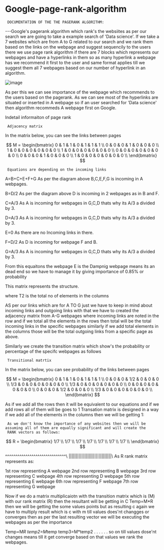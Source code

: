 # Google-page-rank-algorithm  
     DOCUMENTATION OF THE THE PAGERANK ALGORITHM: 

---Google's pagerank algorithm which rank's the websiites as per our search we are going to take a example search of 'Data science'.
If we take a 7 websites which are from A to G related to our search and we rank them based on the links on the webpage and suggest sequencily to the users there we use page rank algorithm if there are 7 blocks
which represents our webpages and have a hyperlinks in them so as  many hyperlink a webpage has we recommend it first to the user and same format applies till we suggest them all 7 webpages based on our number of hyperlink in an algorithm.

![image](https://github.com/user-attachments/assets/7ddce9f5-127f-4581-9b08-b75c6e6121ff)

As per this we can see importance of the webpage which recommends to the users based on the pagerank. As we can see most of the hyperlinks are situated or inserted in A webpage so if an user searched for 'Data science' then algorithm recommeds A webpage first on Google.

Indetail informaiton of page rank


     Adjacency matrix
In the matrix below, you can see the links between pages

$$
M = \begin{bmatrix}
   0 & 1 & 1 & 0 & 1 & 1 & 1 \\
   0 & 0 & 0 & 1 & 0 & 0 & 0 \\
   1 & 0 & 0 & 0 & 0 & 0 & 0 \\
   1 & 0 & 0 & 0 & 0 & 0 & 0 \\
   0 & 0 & 0 & 0 & 0 & 0 & 0 \\
   0 & 0 & 0 & 1 & 0 & 0 & 0 \\
   1 & 0 & 0 & 0 & 0 & 0 & 0 \\
\end{bmatrix}
$$

     Equations are depending on the incoming links
     
A=B+C+E+F+G   As per  the diagram above B,C,E,F,G is incoming in  A webpages.

B=D/2         As per  the diagram above D is incoming in  2 webpages as in B and F.

C=A/3         As  A is incoming for webpages in G,C,D thats why its A/3 a divided by 3.

D=A/3         As  A is incoming for webpages in G,C,D thats why its A/3 a divided by 3.

E=0           As there are no Incoming links in there.

F=D/2         As D is incoming for webpage F and  B.

G=A/3         As  A is incoming for webpages in G,C,D thats why its A/3 a divided by 3.

From this equaitons the webpage E is the Dampnig webpage means its an dead end so we have to manage it by giving importance of 0.85% or probability

This matrix represents the structure.

where T2 is the total no of elements in the columns
 
AS per our links which are for A TO G just we have to keep in mind about incoming links and outgoing links with that we have to created the adjacency matrix from A-G webpages  where incoming links are noted in
the row and if we total all the elements in the rows then total will be the total incoming links in the specific webpages similarly if we add total elements in the  columns those will be the  total outgoing links
from a specific page as above. 

Similarly we create the transition matrix which show's the probability or percentage of the specifc webpages as follows

     Transitional matrtix
     
In the matrix below, you can see probability of the links between pages

$$
M = \begin{bmatrix}  
  0   &  1 &  1  &  0  & 1 & 1 & 1 \\                    
  0   &  0 &  0  & 1/2 & 0 & 0 & 0 \\
  1/3 &  0 &  0  &  0  & 0 & 0 & 0 \\
  1/3 &  0 &  0  &  0  & 0 & 0 & 0 \\
  0   &  0 &  0  &  0  & 0 & 0 & 0 \\
  0   &  0 &  0  & 1/2 & 0 & 0 & 0 \\
  1/3 &  0 &  0  &  0  & 0 & 0 & 0 \\
\end{bmatrix}
$$

As if we add all the  rows then it will be equivalent to our equations and if we add rows all of them will be goes to 1 
Transation matrix is designed in a way if we add all of the elements in the columns then we will be getting 1:

     As we don't know the importance of any websites then we will be assuming all of them are equally significant and will create the 
     RANK vectors as follows:


$$
R = \begin{bmatrix} 
  1/7 \\
  1/7 \\
  1/7 \\
  1/7 \\
  1/7 \\
  1/7 \\
  1/7 \\
\end{bmatrix}
$$


^^^^^^^^^^^^^^^^^^^^^^^^^^^^^^\\
||||||||||||||||||||||||||||||\\
As R rank matrix represents as:

1st row representing A webpage
2nd row representing B webpage
3rd row representing C webpage
4th row representing D webpage
5th row representing E webpage
6th row representing F webpage
7th row representing G webpage

Now if we do a matrix multiplicaiotn with the transition matrix which is (M) with our rank matrix (R) then the resultant will be getting in C
Temp=M*R   then we will be getting the some values points but as resulting c again we have to multiply result which is c with m till values does'nt changges or converges then as per the last resulting vector we will be executing the webpages as per the importance

Temp=M*R
temp2=M*temp
temp3=M*temp2
.
.
.
.
.
.
so on till values dose'nt changes means till it get converge based on that values we rank the webpages.
